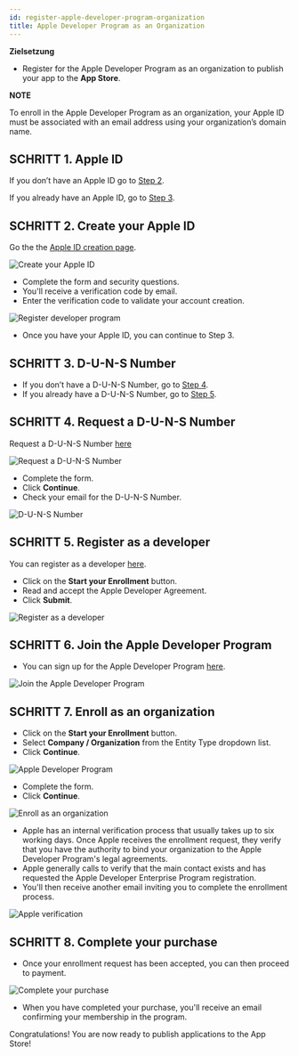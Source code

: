 ```yaml
---
id: register-apple-developer-program-organization
title: Apple Developer Program as an Organization
---
```

<div class = "objectives"> 

**Zielsetzung**

* Register for the Apple Developer Program as an organization to publish your app to the **App Store**.</div> <div class = "tips"> 

**NOTE**

To enroll in the Apple Developer Program as an organization, your Apple ID must be associated with an email address using your organization’s domain name.</div> 

## SCHRITT 1. Apple ID

If you don’t have an Apple ID go to [Step 2](#step-2-create-your-apple-id).

If you already have an Apple ID, go to [Step 3](#step-3-d-u-n-s-number).

## SCHRITT 2. Create your Apple ID

Go the the [Apple ID creation page](https://appleid.apple.com/).

![Create your Apple ID](assets/deploy-app-store/Apple-ID-Creation-Page-4D-for-iOS.png)

* Complete the form and security questions.
* You'll receive a verification code by email.
* Enter the verification code to validate your account creation.

![Register developer program](assets/deploy-app-store/Register-developer-program-4D-for-iOS.png)

* Once you have your Apple ID, you can continue to Step 3.

## SCHRITT 3. D-U-N-S Number

* If you don’t have a D-U-N-S Number, go to [Step 4](#step-4-request-a-d-u-n-s-number).
* If you already have a D-U-N-S Number, go to [Step 5](#step-5-register-as-a-developer).

## SCHRITT 4. Request a D-U-N-S Number

Request a D-U-N-S Number [here](https://developer.apple.com/enroll/duns-lookup/#/search)

![Request a D-U-N-S Number](assets/deploy-app-store/DUNS-Number-Organization-4D-for-iOS.png)

* Complete the form.
* Click **Continue**.
* Check your email for the D-U-N-S Number.

![D-U-N-S Number](assets/deploy-app-store/DUNS-Number-Apple-Mail_4D-for-iOS.png)

## SCHRITT 5. Register as a developer

You can register as a developer [here](https://developer.apple.com/programs/enterprise/enroll/).

* Click on the **Start your Enrollment** button.
* Read and accept the Apple Developer Agreement. 
* Click **Submit**.

![Register as a developer](assets/deploy-app-store/Register-developer-4D-for-iOS.png)

## SCHRITT 6. Join the Apple Developer Program

* You can sign up for the Apple Developer Program [here](https://developer.apple.com/enroll/enterprise/). 

![Join the Apple Developer Program](assets/deploy-app-store/Join-Apple-Developer-Program-individuals-4D-for-iOS.png)

## SCHRITT 7. Enroll as an organization

* Click on the **Start your Enrollment** button.
* Select **Company / Organization** from the Entity Type dropdown list.
* Click **Continue**.

![Apple Developer Program](assets/deploy-app-store/Apple-Developer-Program-Organizations-4D-for-iOS.png)

* Complete the form.
* Click **Continue**. 

![Enroll as an organization](assets/deploy-app-store/Apple-Developer-Program-Enrollment-Organizations-4D-for-iOS.png)

* Apple has an internal verification process that usually takes up to six working days. Once Apple receives the enrollment request, they verify that you have the authority to bind your organization to the Apple Developer Program's legal agreements.
* Apple generally calls to verify that the main contact exists and has requested the Apple Developer Enterprise Program registration.
* You'll then receive another email inviting you to complete the enrollment process.

![Apple verification](assets/deploy-in-house/Confirmation-email-Organisations-4D-for-iOS.png)

## SCHRITT 8. Complete your purchase

* Once your enrollment request has been accepted, you can then proceed to payment.

![Complete your purchase](assets/deploy-app-store/Complete-Purchase-Apple-Developer-Program-4D-for-iOS.png)

* When you have completed your purchase, you'll receive an email confirming your membership in the program.

Congratulations! You are now ready to publish applications to the App Store!